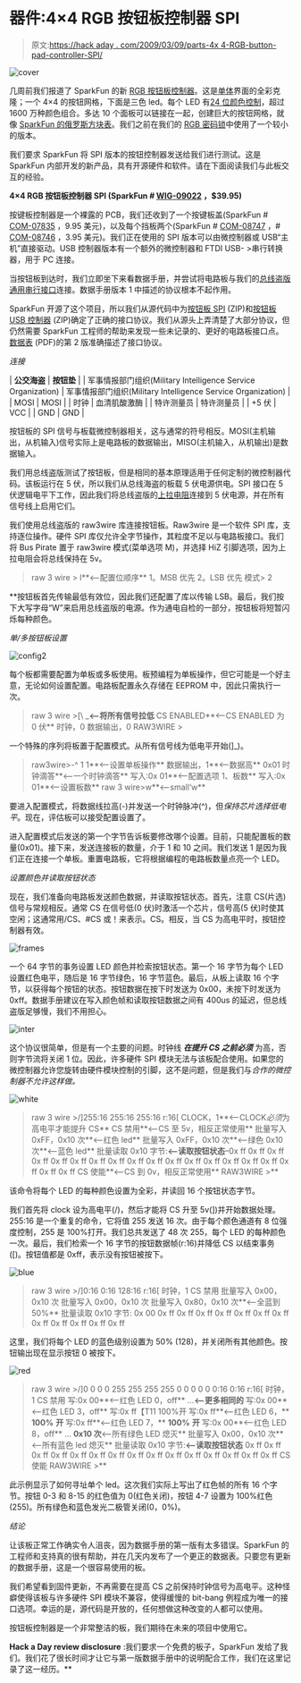 # 器件:4×4 RGB 按钮板控制器 SPI

> 原文:[https://hack aday . com/2009/03/09/parts-4x 4-RGB-button-pad-controller-SPI/](https://hackaday.com/2009/03/09/parts-4x4-rgb-button-pad-controller-spi/)

![cover](../Images/c1331405e708d0361c2c3b1d97066743.png "cover")

几周前我们报道了 SparkFun 的新 [RGB 按钮板控制器](http://hackaday.com/2009/02/05/sparkfun-releases-rgb-button-controller/)。这是[单体](http://monome.org/)界面的全彩克隆；一个 4×4 的按钮网格，下面是三色 led。每个 LED 有[24 位颜色控制](http://en.wikipedia.org/wiki/Truecolor)，超过 1600 万种颜色组合。多达 10 个面板可以链接在一起，创建巨大的按钮网格，就像 [SparkFun 的俄罗斯方块表](http://www.youtube.com/watch?v=G9RPLtAvXlE)。我们之前在我们的 [RGB 密码锁](http://hackaday.com/2008/06/12/how-to-make-an-rgb-combination-door-lock-part-1/)中使用了一个较小的版本。

我们要求 SparkFun 将 SPI 版本的按钮控制器发送给我们进行测试。这是 SparkFun 内部开发的新产品，具有开源硬件和软件。请在下面阅读我们与此板交互的经验。

**4×4 RGB 按钮板控制器 SPI (SparkFun # [WIG-09022](http://www.sparkfun.com/commerce/product_info.php?products_id=9022) ，$39.95)**

按键板控制器是一个裸露的 PCB，我们还收到了一个按键板盖(SparkFun # [COM-07835](http://www.sparkfun.com/commerce/product_info.php?products_id=7835) ，9.95 美元)，以及每个挡板两个(SparkFun # [COM-08747](http://www.sparkfun.com/commerce/product_info.php?products_id=8747) ，# [COM-08746](http://www.sparkfun.com/commerce/product_info.php?products_id=8746) ，3.95 美元)。我们正在使用的 SPI 版本可以由微控制器或 USB“主机”直接驱动。USB 控制器版本有一个额外的微控制器和 FTDI USB- >串行转换器，用于 PC 连接。

当按钮板到达时，我们立即坐下来看数据手册，并尝试将电路板与我们的[总线盗版通用串行接口](http://hackaday.com/the-bus-pirate-universal-serial-interface/)连接。数据手册版本 1 中描述的协议根本不起作用。

SparkFun 开源了这个项目，所以我们从源代码中为[按钮板 SPI](http://www.sparkfun.com/Code/ButtonPadControllerSPI_v15.zip) (ZIP)和[按钮板 USB 控制器](http://www.sparkfun.com/Code/ButtonPadControllerUSB_v15.zip) (ZIP)确定了正确的接口协议。我们从源头上弄清楚了大部分协议，但仍然需要 SparkFun 工程师的帮助来发现一些未记录的、更好的电路板接口点。[数据表](http://www.sparkfun.com/datasheets/Widgets/ButtonPadControllerSPI_UserGuide_v2.pdf) (PDF)的第 2 版准确描述了接口协议。

*连接*

| **公交海盗** | **按钮垫** |
| 军事情报部门组织(Military Intelligence Service Organization) | 军事情报部门组织(Military Intelligence Service Organization) |
| MOSI | MOSI |
| 时钟 | 血清肌酸激酶 |
| 特许测量员 | 特许测量员 |
| +5 伏 | VCC |
| GND | GND |

按钮板的 SPI 信号与板载微控制器相关，这与通常的符号相反。MOSI(主机输出，从机输入)信号实际上是电路板的数据输出，MISO(主机输入，从机输出)是数据输入。

我们用总线盗版测试了按钮板，但是相同的基本原理适用于任何定制的微控制器代码。该板运行在 5 伏，所以我们从总线海盗的板载 5 伏电源供电。SPI 接口在 5 伏逻辑电平下工作，因此我们将总线盗版的[上拉电阻](http://en.wikipedia.org/wiki/Pull-up_resistor)连接到 5 伏电源，并在所有信号线上启用它们。

我们使用总线盗版的 raw3wire 库连接按钮板。Raw3wire 是一个软件 SPI 库，支持逐位操作。硬件 SPI 库仅允许全字节操作，其粒度不足以与电路板接口。我们将 Bus Pirate 置于 raw3wire 模式(菜单选项 M)，并选择 HiZ 引脚选项，因为上拉电阻会将总线保持在 5v。

> raw 3 wire > l**<–配置位顺序**
> 1。MSB 优先
> 2。LSB 优先
> 模式> 2

 **按钮板首先传输最低有效位，因此我们还配置了库以传输 LSB。最后，我们按下大写字母“W”来启用总线盗版的电源。作为通电自检的一部分，按钮板将短暂闪烁每种颜色。

*单/多按钮板设置*

![config2](../Images/3e9ab94de98a1d8d1e534c6ca757e25a.png "config2")

每个板都需要配置为单板或多板使用。板预编程为单板操作，但它可能是一个好主意，无论如何设置配置。电路板配置永久存储在 EEPROM 中，因此只需执行一次。

> raw 3 wire >[\ _**<–将所有信号拉低**
> CS ENABLED**<–CS ENABLED 为 0 伏**
> 时钟，0
> 数据输出，0
> RAW3WIRE >

一个特殊的序列将板置于配置模式。从所有信号线为低电平开始(]\_)。

> raw3wire>-^ 1 1**<–设置单板操作**
> 数据输出，1**<–数据高**
> 0x01 时钟滴答**<–一个时钟滴答**
> 写入:0x 01**<–配置选项 1、板数**
> 写入:0x 01**<–设置板数**
> raw 3 wire>w**<–small‘w**

要进入配置模式，将数据线拉高(-)并发送一个时钟脉冲(^)，但*保持芯片选择低电平*。现在，评估板可以接受配置设置了。

进入配置模式后发送的第一个字节告诉板要修改哪个设置。目前，只能配置板的数量(0x01)。接下来，发送连接板的数量，介于 1 和 10 之间。我们发送 1 是因为我们正在连接一个单板。重置电路板，它将根据编程的电路板数量点亮一个 LED。

*设置颜色并读取按钮状态*

现在，我们准备向电路板发送颜色数据，并读取按钮状态。首先，注意 CS(片选)信号与常规相反。通常 CS 在信号低(0 伏)时激活一个芯片，信号高(5 伏)时使其空闲；这通常用/CS、#CS 或！来表示。CS。相反，当 CS 为高电平时，按钮控制器有效。

![frames](../Images/4ecbc328bde36a571c98ff4fe9c1fd83.png "frames")

一个 64 字节的事务设置 LED 颜色并检索按钮状态。第一个 16 字节为每个 LED 设置红色电平，随后是 16 字节绿色，16 字节蓝色。最后，从板上读取 16 个字节，以获得每个按钮的状态。按钮数据在按下时发送为 0x00，未按下时发送为 0xff。数据手册建议在写入颜色帧和读取按钮数据之间有 400us 的延迟，但总线盗版足够慢，我们不用担心。

![inter](../Images/e80bfa1c9a0a48083664162cf70d872b.png "inter")

这个协议很简单，但是有一个主要的问题。时钟线 ***在提升 CS 之前必须*** 为高，否则字节流将关闭 1 位。因此，许多硬件 SPI 模块无法与该板配合使用。如果您的微控制器允许您旋转由硬件模块控制的引脚，这不是问题，但是我们与*合作的微控制器不允许这样做。*

![white](../Images/fb112f4bcda0ed4c02cf688da738ab86.png "white")

> raw 3 wire >/]255:16 255:16 255:16 r:16[
> CLOCK，1**<–CLOCK*必须*为高电平才能提升 CS**
> CS 禁用**<–CS 至 5v，相反正常使用**
> 批量写入 0xFF，0x10 次**<–红色 led**
> 批量写入 0xFF，0x10 次**<–绿色 0x10 次**<–蓝色 led**
> 批量读取 0x10 字节:**<–读取按钮状态**–0x ff 0x ff 0x ff 0x ff 0x ff 0x ff 0x ff 0x ff 0x ff 0x ff 0x ff 0x ff 0x ff 0x ff 0x ff 0x ff 0x ff 0x ff 0x ff
> CS 使能**<–CS 到 0v，相反正常使用**
> RAW3WIRE >**

该命令将每个 LED 的每种颜色设置为全彩，并读回 16 个按钮状态字节。

我们首先将 clock 设为高电平(/)，然后才能将 CS 升至 5v(])并开始数据处理。255:16 是一个重复的命令，它将值 255 发送 16 次。由于每个颜色通道有 8 位强度控制，255 是 100%打开。我们总共发送了 48 次 255，每个 LED 的每种颜色一次。最后，我们检索一个 16 字节的按钮数据帧(r:16)并降低 CS 以结束事务([)。按钮值都是 0xff，表示没有按钮被按下。

![blue](../Images/0c70e312f2f501404eee3437908ab34c.png "blue")

> raw 3 wire >/]0:16 0:16 128:16 r:16[
> 时钟，1
> CS 禁用
> 批量写入 0x00，0x10 次
> 批量写入 0x00，0x10 次
> 批量写入 0x80，0x10 次**<–全蓝到 50%**
> 批量读取 0x10 字节:
> 0x 00 0x ff 0x ff 0x ff 0x ff 0x ff 0x ff 0x ff 0x ff 0x ff 0x ff 0x ff 0x ff

这里，我们将每个 LED 的蓝色级别设置为 50% (128)，并关闭所有其他颜色。按钮输出现在显示按钮 0 被按下。

![red](../Images/79a371c1a5b657d053f8ad73a09b99e8.png "red")

> raw 3 wire >/]0 0 0 0 255 255 255 255 0 0 0 0 0 0:16 0:16 r:16[
> 时钟，1
> CS 禁用
> 写:0x 00**<–红色 LED 0，off**
> …**<–更多相同的**
> 写:0x 00**<–红色 LED 3，off**
> 写:0x ff【T11 100%开
> 写:0x ff**<–红色 LED 6，** **100%** **开**
> 写:0x ff**<–红色 LED 7，** **100%** **开**
> 写:0x 00**<–红色 LED 8，off**
> … **0x10 次**<–所有绿色 LED 熄灭**
> 批量写入 0x00，0x10 次**<–所有蓝色 led 熄灭**
> 批量读取 0x10 字节:**<–读取按钮状态**
> 0x ff 0x ff 0x ff 0x ff 0x ff 0x ff 0x ff 0x ff 0x ff 0x ff 0x ff 0x ff 0x ff 0x ff 0x ff
> CS 使能
> RAW3WIRE >**

此示例显示了如何寻址单个 led。这次我们实际上写出了红色帧的所有 16 个字节。按钮 0-3 和 8-15 的红色值为 0(红色关闭)，按钮 4-7 设置为 100%红色(255)。所有绿色和蓝色发光二极管关闭(0，0%)。

*结论*

让该板正常工作确实令人沮丧，因为数据手册的第一版有太多错误。SparkFun 的工程师和支持真的很有帮助，并在几天内发布了一个更正的数据表。只要您有更新的数据手册，这是一个很容易使用的板。

我们希望看到固件更新，不再需要在提高 CS 之前保持时钟信号为高电平。这种怪癖使得该板与许多硬件 SPI 模块不兼容，使得缓慢的 bit-bang 例程成为唯一的接口选项。幸运的是，源代码是开放的，任何想做这种改变的人都可以使用。

按钮板控制器是一个非常整洁的板，我们期待在未来的项目中使用它。

**Hack a Day review disclosure** :我们要求一个免费的板子，SparkFun 发给了我们。我们花了很长时间才让它与第一版数据手册中的说明配合工作，我们在这里记录了这一经历。**